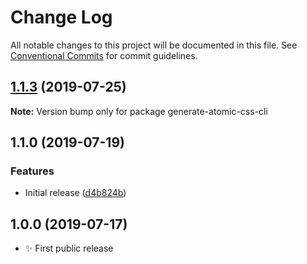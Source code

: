 # Change Log

All notable changes to this project will be documented in this file.
See [Conventional Commits](https://conventionalcommits.org) for commit guidelines.

## [1.1.3](https://gitlab.com/codsen/codsen/compare/generate-atomic-css-cli@1.1.2...generate-atomic-css-cli@1.1.3) (2019-07-25)

**Note:** Version bump only for package generate-atomic-css-cli

## 1.1.0 (2019-07-19)

### Features

- Initial release ([d4b824b](https://gitlab.com/codsen/codsen/commit/d4b824b))

## 1.0.0 (2019-07-17)

- ✨ First public release
